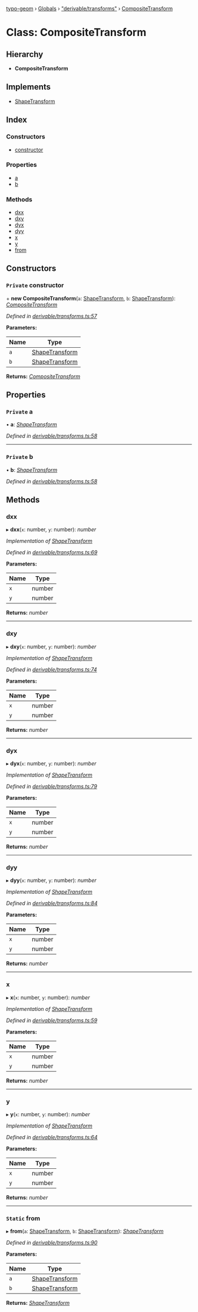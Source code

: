 [typo-geom](../README.md) › [Globals](../globals.md) › ["derivable/transforms"](../modules/_derivable_transforms_.md) › [CompositeTransform](_derivable_transforms_.compositetransform.md)

# Class: CompositeTransform

## Hierarchy

* **CompositeTransform**

## Implements

* [ShapeTransform](../interfaces/_derivable_interface_.shapetransform.md)

## Index

### Constructors

* [constructor](_derivable_transforms_.compositetransform.md#private-constructor)

### Properties

* [a](_derivable_transforms_.compositetransform.md#private-a)
* [b](_derivable_transforms_.compositetransform.md#private-b)

### Methods

* [dxx](_derivable_transforms_.compositetransform.md#dxx)
* [dxy](_derivable_transforms_.compositetransform.md#dxy)
* [dyx](_derivable_transforms_.compositetransform.md#dyx)
* [dyy](_derivable_transforms_.compositetransform.md#dyy)
* [x](_derivable_transforms_.compositetransform.md#x)
* [y](_derivable_transforms_.compositetransform.md#y)
* [from](_derivable_transforms_.compositetransform.md#static-from)

## Constructors

### `Private` constructor

\+ **new CompositeTransform**(`a`: [ShapeTransform](../interfaces/_derivable_interface_.shapetransform.md), `b`: [ShapeTransform](../interfaces/_derivable_interface_.shapetransform.md)): *[CompositeTransform](_derivable_transforms_.compositetransform.md)*

*Defined in [derivable/transforms.ts:57](https://github.com/be5invis/typo-geom/blob/9ebaae4/src/derivable/transforms.ts#L57)*

**Parameters:**

Name | Type |
------ | ------ |
`a` | [ShapeTransform](../interfaces/_derivable_interface_.shapetransform.md) |
`b` | [ShapeTransform](../interfaces/_derivable_interface_.shapetransform.md) |

**Returns:** *[CompositeTransform](_derivable_transforms_.compositetransform.md)*

## Properties

### `Private` a

• **a**: *[ShapeTransform](../interfaces/_derivable_interface_.shapetransform.md)*

*Defined in [derivable/transforms.ts:58](https://github.com/be5invis/typo-geom/blob/9ebaae4/src/derivable/transforms.ts#L58)*

___

### `Private` b

• **b**: *[ShapeTransform](../interfaces/_derivable_interface_.shapetransform.md)*

*Defined in [derivable/transforms.ts:58](https://github.com/be5invis/typo-geom/blob/9ebaae4/src/derivable/transforms.ts#L58)*

## Methods

###  dxx

▸ **dxx**(`x`: number, `y`: number): *number*

*Implementation of [ShapeTransform](../interfaces/_derivable_interface_.shapetransform.md)*

*Defined in [derivable/transforms.ts:69](https://github.com/be5invis/typo-geom/blob/9ebaae4/src/derivable/transforms.ts#L69)*

**Parameters:**

Name | Type |
------ | ------ |
`x` | number |
`y` | number |

**Returns:** *number*

___

###  dxy

▸ **dxy**(`x`: number, `y`: number): *number*

*Implementation of [ShapeTransform](../interfaces/_derivable_interface_.shapetransform.md)*

*Defined in [derivable/transforms.ts:74](https://github.com/be5invis/typo-geom/blob/9ebaae4/src/derivable/transforms.ts#L74)*

**Parameters:**

Name | Type |
------ | ------ |
`x` | number |
`y` | number |

**Returns:** *number*

___

###  dyx

▸ **dyx**(`x`: number, `y`: number): *number*

*Implementation of [ShapeTransform](../interfaces/_derivable_interface_.shapetransform.md)*

*Defined in [derivable/transforms.ts:79](https://github.com/be5invis/typo-geom/blob/9ebaae4/src/derivable/transforms.ts#L79)*

**Parameters:**

Name | Type |
------ | ------ |
`x` | number |
`y` | number |

**Returns:** *number*

___

###  dyy

▸ **dyy**(`x`: number, `y`: number): *number*

*Implementation of [ShapeTransform](../interfaces/_derivable_interface_.shapetransform.md)*

*Defined in [derivable/transforms.ts:84](https://github.com/be5invis/typo-geom/blob/9ebaae4/src/derivable/transforms.ts#L84)*

**Parameters:**

Name | Type |
------ | ------ |
`x` | number |
`y` | number |

**Returns:** *number*

___

###  x

▸ **x**(`x`: number, `y`: number): *number*

*Implementation of [ShapeTransform](../interfaces/_derivable_interface_.shapetransform.md)*

*Defined in [derivable/transforms.ts:59](https://github.com/be5invis/typo-geom/blob/9ebaae4/src/derivable/transforms.ts#L59)*

**Parameters:**

Name | Type |
------ | ------ |
`x` | number |
`y` | number |

**Returns:** *number*

___

###  y

▸ **y**(`x`: number, `y`: number): *number*

*Implementation of [ShapeTransform](../interfaces/_derivable_interface_.shapetransform.md)*

*Defined in [derivable/transforms.ts:64](https://github.com/be5invis/typo-geom/blob/9ebaae4/src/derivable/transforms.ts#L64)*

**Parameters:**

Name | Type |
------ | ------ |
`x` | number |
`y` | number |

**Returns:** *number*

___

### `Static` from

▸ **from**(`a`: [ShapeTransform](../interfaces/_derivable_interface_.shapetransform.md), `b`: [ShapeTransform](../interfaces/_derivable_interface_.shapetransform.md)): *[ShapeTransform](../interfaces/_derivable_interface_.shapetransform.md)*

*Defined in [derivable/transforms.ts:90](https://github.com/be5invis/typo-geom/blob/9ebaae4/src/derivable/transforms.ts#L90)*

**Parameters:**

Name | Type |
------ | ------ |
`a` | [ShapeTransform](../interfaces/_derivable_interface_.shapetransform.md) |
`b` | [ShapeTransform](../interfaces/_derivable_interface_.shapetransform.md) |

**Returns:** *[ShapeTransform](../interfaces/_derivable_interface_.shapetransform.md)*

